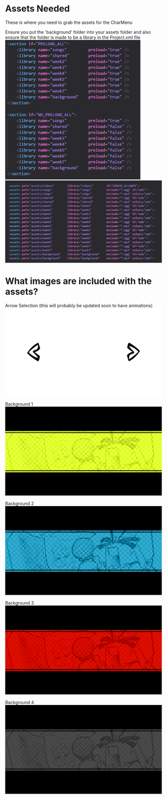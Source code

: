 # Assets Needed

These is where you need to grab the assets for the CharMenu

Ensure you put the 'background' folder into your assets folder and also ensure that the folder is made to be a library in the Project.xml file
![First location to put Library](../Images/Readme%20Images/preloadsettings.png) ![Second location to put Library](../Images/Readme%20Images/addinglibrary.png)

# What images are included with the assets?

Arrow Selection (this will probably be updated soon to have animations)
![Arrow Selection](./background/images/arrowSelection.png)

Background 1
![BG1](./background/images/BG1.png)

Background 2
![BG2](./background/images/BG2.png)

Background 3
![BG3](./background/images/BG3.png)

Background 4
![BG4](./background/images/BG4.png)
